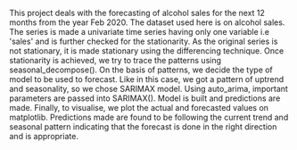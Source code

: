 This project deals with the forecasting of alcohol sales for the next 12 months from the year Feb 2020. The dataset used here is on alcohol sales. The series is made a univariate time series having only one variable i.e 'sales' and is further checked for the stationarity. As the original series is not stationary, it is made stationary using the differencing technique. Once stationarity is achieved, we try to trace the patterns using seasonal_decompose(). On the basis of patterns, we decide the type of model to be used to forecast. Like in this case, we got a pattern of uptrend and seasonality, so we chose SARIMAX model. Using auto_arima, important parameters are passed into SARIMAX(). Model is built and predictions are made. Finally, to visualise, we plot the actual and forecasted values on matplotlib. 
Predictions made are found to be following the current trend and seasonal pattern indicating that the forecast is done in the right direction and is appropriate.
